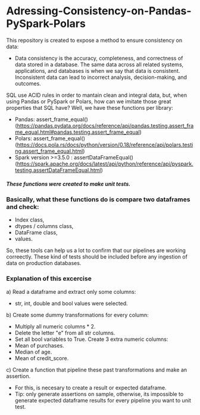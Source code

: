 # Adressing-Consistency-on-Pandas-PySpark-Polars
This repository is created to expose a method to ensure consistency on data:
  - Data consistency is the accuracy, completeness, and correctness of data stored in a database. The same data across all related systems, applications, and databases is when we say that data is consistent. Inconsistent data can lead to incorrect analysis, decision-making, and outcomes.

SQL use ACID rules in order to mantain clean and integral data, but, when using Pandas or PySpark or Polars, how can we imitate those great properties that SQL have? Well, we have these functions per library:
- Pandas: assert_frame_equal() (https://pandas.pydata.org/docs/reference/api/pandas.testing.assert_frame_equal.html#pandas.testing.assert_frame_equal)
- Polars: assert_frame_equal() (https://docs.pola.rs/docs/python/version/0.18/reference/api/polars.testing.assert_frame_equal.html)
- Spark version >=3.5.0 : assertDataFrameEqual() (https://spark.apache.org/docs/latest/api/python/reference/api/pyspark.testing.assertDataFrameEqual.html)
##### These functions were created to make unit tests.

### Basically, what these functions do is compare two dataframes and check:
- Index class,
- dtypes / columns class,
- DataFrame class,
- values.

So, these tools can help us a lot to confirm that our pipelines are working correectly. These kind of tests should be included before any ingestion of data on production databases.

### Explanation of this excercise
a) Read a dataframe and extract only some columns:
- str, int, double and bool values were selected.

b) Create some dummy transformations for every column:
- Multiply all numeric columns * 2.
- Delete the letter "e" from all str columns.
- Set all bool variables to True.
Create 3 extra numeric columns:
- Mean of purchases.
- Median of age.
- Mean of credit_score.

c) Create a function that pipeline these past transformations and make an assertion.
- For this, is necesary to create a result or expected dataframe.
- Tip: only generate assertions on sample, otherwise, its impossible to generate expected dataframe results for every pipeline you want to unit test.
